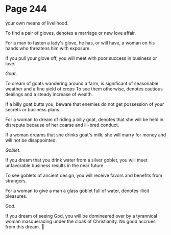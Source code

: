 # Page 244
your own means of livelihood.


To find a pair of gloves, denotes a marriage or new love affair.


For a man to fasten a lady's glove, he has, or will have,
a woman on his hands who threatens him with exposure.


If you pull your glove off, you will meet with poor success
in business or love.


_Goat_.


To dream of goats wandering around a farm, is significant of seasonable
weather and a fine yield of crops To see them otherwise, denotes cautious
dealings and a steady increase of wealth.


If a billy goat butts you, beware that enemies do not get possession
of your secrets or business plans.


For a woman to dream of riding a billy goat, denotes that she will be held
in disrepute because of her coarse and ill-bred conduct.


If a woman dreams that she drinks goat's milk, she will marry
for money and will not be disappointed.


_Goblet_.


If you dream that you drink water from a silver goblet,
you will meet unfavorable business results in the near future.


To see goblets of ancient design, you will receive favors
and benefits from strangers.


For a woman to give a man a glass goblet full of water,
denotes illicit pleasures.


_God_.


If you dream of seeing God, you will be domineered over by a tyrannical
woman masquerading under the cloak of Christianity. No good accrues
from this dream.
